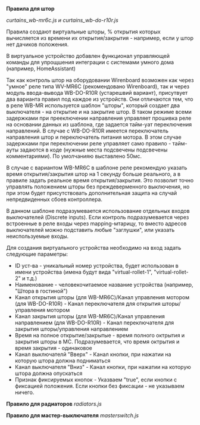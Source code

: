 **Правила для штор**

*curtains_wb-mr6c.js и curtains_wb-do-r10r.js*

Правила создают виртуальные шторы, % открытия которых вычисляется из времени их открытия/закрытия - например, если у штор нет дачиков положения.

В виртуальное устройство добавлен функционал управляющей команды для упрощшения интеграции с системами умного дома (например, HomeAssistant)

Так как контроль штор на оборудовании Wirenboard возможен как через "умное" реле типа WV-MR6C (рекомендовано Wirenboard), так и через модуль ввода-вывода WB-DO-R10R (устарешвий вариант), присутвует два варианта правил под каждое из устройств.
Они отличаются тем, что в реле WB-MR используется шаблон "шторы", который создает два выключателя - на открытие и на закрытие штор. В таком режиме всеми задержками при прееключении направления управляет прошивка реле на основании данных из шаблона, где задается тайм-уат переключения направлений.
В случае с WB-DO-R10R имеется переключатель направления штор и переключатель питания мотора. В этом случае задержками при переключении реле управляет само правило - тайм-ауты задаются в коде (нужные места подсвечены подсвечены комментариями). По умолчанияю выставлено 50мс.

В случае с вариантом WB-MR6C в шаблоне реле рекомендую указать время открытия/закрытия штор на 1 секунду больше реального, а в правиле задать реальное время открытия/закрытия. Это позволит точно управлять положением шторы без преждеверменного выключения, но при этом будет присутствовать дополнительная защита на случай непредвиденных сбоев контроллера.

В данном шаблоне подразумевается использование отдельных входов выключателей (Discrete inputs). Если контроль подразумевается через встроенные в реле входы через mapping-мтарицу, то вместо адресов выключателей можно подставить любые "заглушки", или указать неиспользуемые входы.

Для создания виртуального устройства необходимо на вход задать следующие параметры:
- ID уст-ва - уникальный номер устройства, будет использован в имени устройства (имена будут вида "virtual-rollet-1", "virtual-rollet-2" и т.д.)
- Наименование - человекочитаемое название устройства (например, "Штора в гостиной")
- Канал открытия шторы (для WB-MR6C)/Канал управления мотором (для WB-DO-R10R) - Канал переключателя для открытия шторы/управления мотором
- Канал закрытия шторы (для WB-MR6C)/Канал управления направлением (для WB-DO-R10R) - Канал переключателя для закрытия шторы/управления направлением
- Время на полное открытие/закрытые - время полного октрытия и закрытия шторы в МС. Подразумевается, что время октрытия и время закрытия - одинаковое
- Канал выключателй "Вверх" - Канал кнопки, при нажатии на которую штора должна подниматься
- Канал выключателя "Вниз" - Канал кнопки, при нажатии на которую штора должна опускаться
- Признак фиксируемых кнопок - Указваем "true", если кнопки с фиксацией положения. Если кнопки без фиксации - не указываем ничего.

**Правило для радиаторов**
*radiators.js*

**Правило для мастер-выключателя**
*masterswitch.js*
